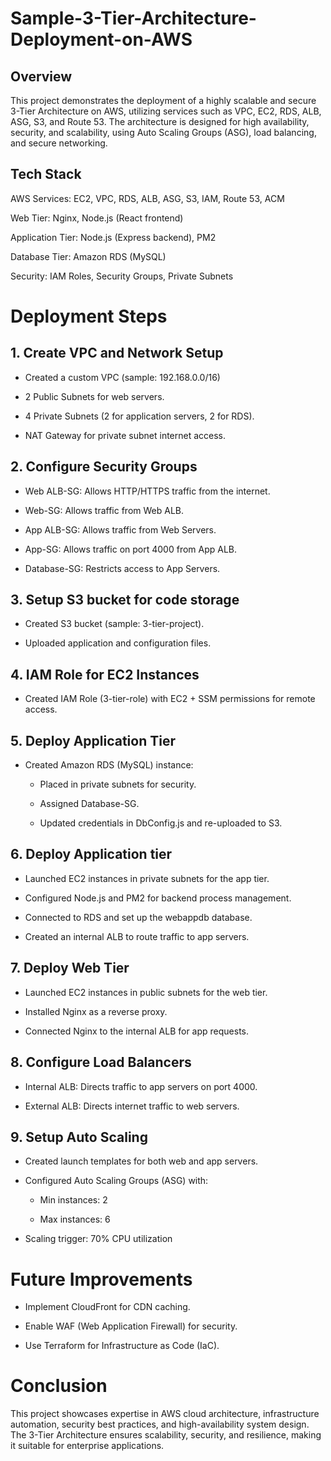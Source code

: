# Sample-3-Tier-Architecture-Deployment-on-AWS

## Overview
This project demonstrates the deployment of a highly scalable and secure 3-Tier Architecture on AWS, utilizing services such as VPC, EC2, RDS, ALB, ASG, S3, and Route 53. The architecture is designed for high availability, security, and scalability, using Auto Scaling Groups (ASG), load balancing, and secure networking.

## Tech Stack
AWS Services: EC2, VPC, RDS, ALB, ASG, S3, IAM, Route 53, ACM

Web Tier: Nginx, Node.js (React frontend)

Application Tier: Node.js (Express backend), PM2

Database Tier: Amazon RDS (MySQL)

Security: IAM Roles, Security Groups, Private Subnets

# Deployment Steps

## 1. Create VPC and Network Setup
- Created a custom VPC (sample: 192.168.0.0/16)

- 2 Public Subnets for web servers.

- 4 Private Subnets (2 for application servers, 2 for RDS).

- NAT Gateway for private subnet internet access.


## 2. Configure Security Groups

- Web ALB-SG: Allows HTTP/HTTPS traffic from the internet.

- Web-SG: Allows traffic from Web ALB.

- App ALB-SG: Allows traffic from Web Servers.

- App-SG: Allows traffic on port 4000 from App ALB.

- Database-SG: Restricts access to App Servers.

## 3. Setup S3 bucket for code storage

- Created S3 bucket (sample: 3-tier-project).
  
- Uploaded application and configuration files.

## 4. IAM Role for EC2 Instances

- Created IAM Role (3-tier-role) with EC2 + SSM permissions for remote access.

## 5. Deploy Application Tier

- Created Amazon RDS (MySQL) instance:

  - Placed in private subnets for security.

  - Assigned Database-SG.

  - Updated credentials in DbConfig.js and re-uploaded to S3.

## 6. Deploy Application tier

- Launched EC2 instances in private subnets for the app tier.

- Configured Node.js and PM2 for backend process management.

- Connected to RDS and set up the webappdb database.

- Created an internal ALB to route traffic to app servers.

## 7. Deploy Web Tier

- Launched EC2 instances in public subnets for the web tier.

- Installed Nginx as a reverse proxy.

- Connected Nginx to the internal ALB for app requests.

## 8. Configure Load Balancers

- Internal ALB: Directs traffic to app servers on port 4000.

- External ALB: Directs internet traffic to web servers.

## 9. Setup Auto Scaling

- Created launch templates for both web and app servers.

- Configured Auto Scaling Groups (ASG) with:

  - Min instances: 2

  - Max instances: 6

- Scaling trigger: 70% CPU utilization

# Future Improvements

- Implement CloudFront for CDN caching.

- Enable WAF (Web Application Firewall) for security.

- Use Terraform for Infrastructure as Code (IaC).

# Conclusion

This project showcases expertise in AWS cloud architecture, infrastructure automation, security best practices, and high-availability system design. The 3-Tier Architecture ensures scalability, security, and resilience, making it suitable for enterprise applications.





